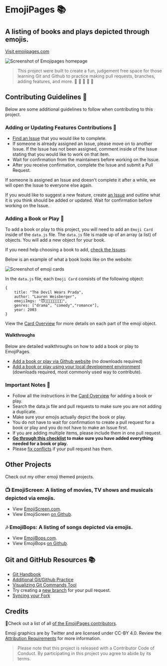 # EmojiPages 📚 

## A listing of books and plays depicted through emojis.

[Visit emojipages.com](https://emojipages.com)

![Screenshot of Emojipages homepage](readme/emojipages-screenshot.png)

> This project were built to create a fun, judgement free space for those learning Git and Github to practice making pull requests, branches, adding features, and more. 💛 💙 💜 💚 💖

## Contributing Guidelines 🎁

Below are some additional guidelines to follow when contributing to this project. 

### Adding or Updating Features Contributions 🚧

* [Find an Issue](https://github.com/brittanyrw/emojipages/issues) that you would like to complete. 
* If someone is already assigned an Issue, please move on to another Issue. If the Issue has not been assigned, comment inside of the Issue stating that you would like to work on that item. 
* Wait for confirmation from the maintainers before working on the Issue. 
* After you receive confirmation, complete the Issue and submit a Pull Request.

If someone is assigned an Issue and doesn't complete it after a while, we will open the Issue to everyone else again.

If you would like to suggest a new feature, create [an Issue](https://github.com/brittanyrw/emojipages/issues) and outline what it is you think should be added or updated. Wait for confirmation before working on the Issue. 

### Adding a Book or Play 📕

To add a book or play to this project, you will need to add an `Emoji Card` inside of the `data.js` file. The `data.js` file is made up of an array (a list) of objects. You will add a new object for your book. 

If you need help choosing a book to add, [check the Issues](https://github.com/brittanyrw/emojipages).

Below is an example of what a book looks like on the website:

![Screenshot of emoji cards](/readme/emojipages-card.png)

In the `data.js` file, each `Emoji Card` consists of the following object:

```
{
    title: "The Devil Wears Prada",
    author: "Lauren Weisberger",
    emojiImgs: "😈👩🏻‍🦳👠👩🏻👗👛",
    genres: ["drama", "comedy","romance"],
    year: 2003
}
```

View the [Card Overview](/docs/card_overview.md) for more details on each part of the emoji object.

#### Walkthroughs
Below are detailed walkthroughs on how to add a book or play to EmojiPages.

* [Add a book or play via Github website](docs/github_ui_walkthrough.md) (no downloads required)
* [Add a book or play using your local development environment](docs/local_dev_walkthrough.md) (downloads required, most commonly used way to contribute).

### Important Notes 🚨
* Follow all the instructions in the [Card Overview](/docs/card_overview.md) for adding a book or play.
* Search the data.js file and pull requests to make sure you are not adding a duplicate.
* Make sure your emojis actually depict the book or play.
* You do not have to wait for confirmation to create a pull request for a book or play and you do not have to make an Issue first.
* If you are adding multiple items, please include them in one pull request.
* **[Go through this checklist](docs/card_overview.md#card-pull-request-checklist) to make sure you have added everything needed for a book or play.** 
* Please [fix conflicts](https://help.github.com/en/articles/resolving-a-merge-conflict-on-github) if your pull request has them.

## Other Projects

Check out my other emoji themed projects.

### 📺 EmojiScreen: A listing of movies, TV shows and musicals depicted via emojis.
* View [EmojiScreen.com](https://emojiscreen.com).
* View EmojiScreen [on Github](https://github.com/brittanyrw/emojiscreen/).

### 🎶 EmojiBops: A listing of songs depicted via emojis.
* View [EmojiBops.com](https://emojibops.com).
* View EmojiBops [on Github](https://github.com/brittanyrw/emojibops/).

## Git and GitHub Resources 📚
* [Git Handbook](https://guides.github.com/introduction/git-handbook/)
* [Additional Git/Github Practice](https://try.github.io/)
* [Visualizing Git Commands Tool](https://git-school.github.io/visualizing-git/)
* Try creating a [new branch](https://github.com/Kunena/Kunena-Forum/wiki/Create-a-new-branch-with-git-and-manage-branches) for your pull request.
* [Syncing your Fork](https://help.github.com/en/articles/syncing-a-fork)
## Credits

💖Check out a list of all [of the EmojiPages contributors](https://github.com/brittanyrw/emojipages/graphs/contributors).

Emoji graphics are by Twitter and are licensed under CC-BY 4.0. Review the [Attribution Requirements](https://github.com/twitter/twemoji#attribution-requirements) for more information.

> Please note that this project is released with a Contributor Code of Conduct. By participating in this project you agree to abide by its terms.
